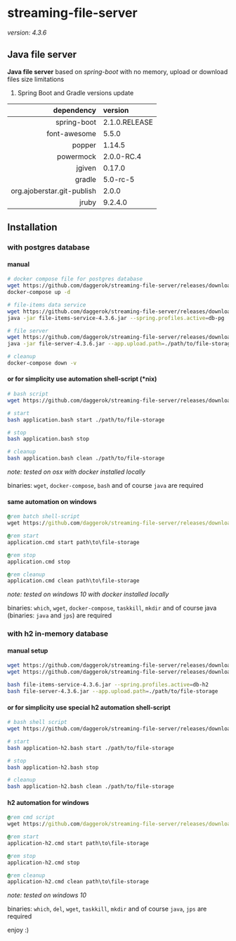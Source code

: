 # streaming-file-server

_version: 4.3.6_

## Java file server 

**Java file server** based on *spring-boot* with no memory, upload or download files size limitations

1. Spring Boot and Gradle versions update

  | dependency                 | version       |
  |---------------------------:|:--------------|
  | spring-boot                | 2.1.0.RELEASE |
  | font-awesome               | 5.5.0         |
  | popper                     | 1.14.5        |
  | powermock                  | 2.0.0-RC.4    |
  | jgiven                     | 0.17.0        |
  | gradle                     | 5.0-rc-5      |
  | org.ajoberstar.git-publish | 2.0.0         |
  | jruby                      | 9.2.4.0       |

## Installation

### with postgres database

#### manual

```bash
# docker compose file for postgres database
wget https://github.com/daggerok/streaming-file-server/releases/download/4.3.6/docker-compose.yml
docker-compose up -d

# file-items data service
wget https://github.com/daggerok/streaming-file-server/releases/download/4.3.6/file-items-service-4.3.6.jar
java -jar file-items-service-4.3.6.jar --spring.profiles.active=db-pg

# file server
wget https://github.com/daggerok/streaming-file-server/releases/download/4.3.6/file-server-4.3.6.jar
java -jar file-server-4.3.6.jar --app.upload.path=./path/to/file-storage

# cleanup
docker-compose down -v
```

#### or for simplicity use automation shell-script (*nix)

```bash
# bash script
wget https://github.com/daggerok/streaming-file-server/releases/download/4.3.6/application.bash

# start
bash application.bash start ./path/to/file-storage

# stop
bash application.bash stop

# cleanup
bash application.bash clean ./path/to/file-storage
```

*note: tested on osx with docker installed locally*

binaries: `wget`, `docker-compose`, `bash` and of course `java` are required

#### same automation on windows

```cmd
@rem batch shell-script
wget https://github.com/daggerok/streaming-file-server/releases/download/4.3.6/application.cmd

@rem start
application.cmd start path\to\file-storage

@rem stop
application.cmd stop

@rem cleanup
application.cmd clean path\to\file-storage
```

*note: tested on windows 10 with docker installed locally*

binaries: `which`, `wget`, `docker-compose`, `taskkill`, `mkdir` and of course java (binaries: `java` and `jps`) are required

### with h2 in-memory database

#### manual setup

```bash
wget https://github.com/daggerok/streaming-file-server/releases/download/4.3.6/file-items-service-4.3.6.jar
wget https://github.com/daggerok/streaming-file-server/releases/download/4.3.6/file-server-4.3.6.jar

bash file-items-service-4.3.6.jar --spring.profiles.active=db-h2
bash file-server-4.3.6.jar --app.upload.path=./path/to/file-storage
```

#### or for simplicity use special h2 automation shell-script

```bash
# bash shell script
wget https://github.com/daggerok/streaming-file-server/releases/download/4.3.6/application-h2.bash

# start
bash application-h2.bash start ./path/to/file-storage

# stop
bash application-h2.bash stop

# cleanup
bash application-h2.bash clean ./path/to/file-storage
```

#### h2 automation for windows

```cmd
@rem cmd script
wget https://github.com/daggerok/streaming-file-server/releases/download/4.3.6/application-h2.cmd

@rem start
application-h2.cmd start path\to\file-storage

@rem stop
application-h2.cmd stop

@rem cleanup
application-h2.cmd clean path\to\file-storage
```

*note: tested on windows 10*

binaries: `which`, `del`, `wget`, `taskkill`, `mkdir` and of course `java`, `jps` are required

enjoy :)
